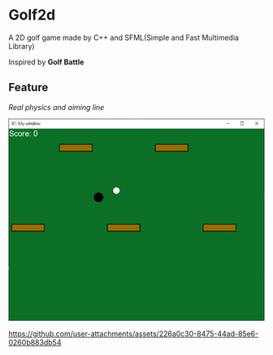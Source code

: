 # Golf2d
A 2D golf game made by C++ and SFML(Simple and Fast Multimedia Library)

Inspired by **Golf Battle**

## Feature
_Real physics and aiming line_



![demo](demo.png)





https://github.com/user-attachments/assets/226a0c30-8475-44ad-85e6-0260b883db54





